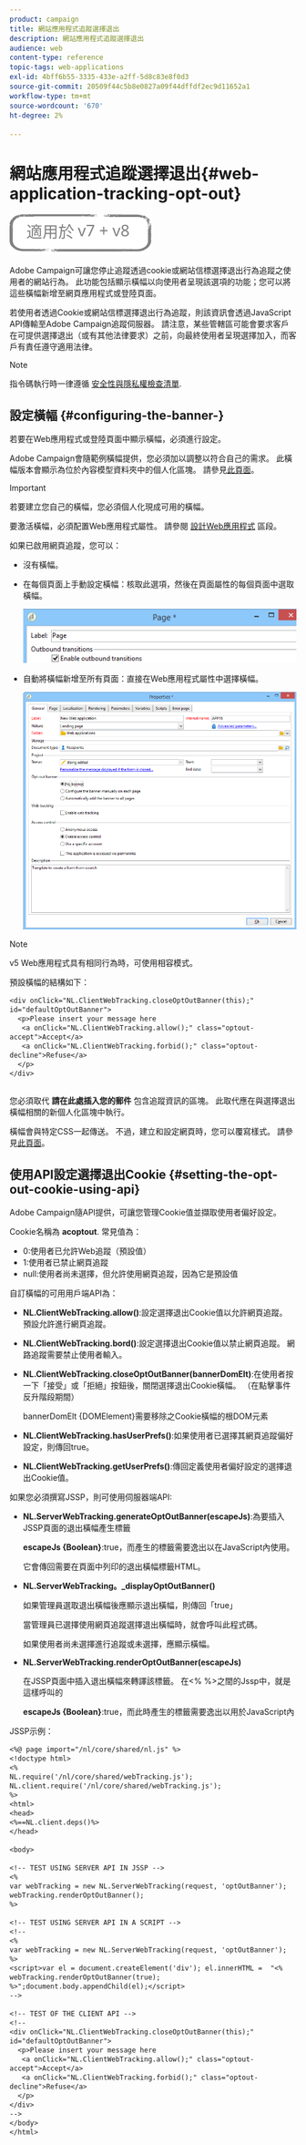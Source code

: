 ```yaml
---
product: campaign
title: 網站應用程式追蹤選擇退出
description: 網站應用程式追蹤選擇退出
audience: web
content-type: reference
topic-tags: web-applications
exl-id: 4bff6b55-3335-433e-a2ff-5d8c83e8f0d3
source-git-commit: 20509f44c5b8e0827a09f44dffdf2ec9d11652a1
workflow-type: tm+mt
source-wordcount: '670'
ht-degree: 2%

---
```


# 網站應用程式追蹤選擇退出{#web-application-tracking-opt-out}

![](../../assets/common.svg)

Adobe Campaign可讓您停止追蹤透過cookie或網站信標選擇退出行為追蹤之使用者的網站行為。 此功能包括顯示橫幅以向使用者呈現該選項的功能；您可以將這些橫幅新增至網頁應用程式或登陸頁面。

若使用者透過Cookie或網站信標選擇退出行為追蹤，則該資訊會透過JavaScript API傳輸至Adobe Campaign追蹤伺服器。 請注意，某些管轄區可能會要求客戶在可提供選擇退出（或有其他法律要求）之前，向最終使用者呈現選擇加入，而客戶有責任遵守適用法律。

>[!NOTE]
>
>指令碼執行時一律遵循 [安全性與隱私權檢查清單](https://helpx.adobe.com/campaign/kb/acc-security.html#dev).

## 設定橫幅 {#configuring-the-banner-}

若要在Web應用程式或登陸頁面中顯示橫幅，必須進行設定。

Adobe Campaign會隨範例橫幅提供，您必須加以調整以符合自己的需求。 此橫幅版本會顯示為位於內容模型資料夾中的個人化區塊。 請參見[此頁面](../../delivery/using/personalization-blocks.md)。

>[!IMPORTANT]
>
>若要建立您自己的橫幅，您必須個人化現成可用的橫幅。

要激活橫幅，必須配置Web應用程式屬性。 請參閱 [設計Web應用程式](designing-a-web-application.md) 區段。

如果已啟用網頁追蹤，您可以：

* 沒有橫幅。
* 在每個頁面上手動設定橫幅：核取此選項，然後在頁面屬性的每個頁面中選取橫幅。

   ![](assets/pageproperties.png)

* 自動將橫幅新增至所有頁面：直接在Web應用程式屬性中選擇橫幅。

   ![](assets/optoutconfig.png)

>[!NOTE]
>
>v5 Web應用程式具有相同行為時，可使用相容模式。

預設橫幅的結構如下：

```
<div onClick="NL.ClientWebTracking.closeOptOutBanner(this);" id="defaultOptOutBanner">
  <p>Please insert your message here
   <a onClick="NL.ClientWebTracking.allow();" class="optout-accept">Accept</a>
   <a onClick="NL.ClientWebTracking.forbid();" class="optout-decline">Refuse</a>
  </p>
</div>
      
```

您必須取代 **請在此處插入您的郵件** 包含追蹤資訊的區塊。 此取代應在與選擇退出橫幅相關的新個人化區塊中執行。

橫幅會與特定CSS一起傳送。 不過，建立和設定網頁時，您可以覆寫樣式。 請參見[此頁面](content-editor-interface.md)。

## 使用API設定選擇退出Cookie {#setting-the-opt-out-cookie-using-api}

Adobe Campaign隨API提供，可讓您管理Cookie值並擷取使用者偏好設定。

Cookie名稱為 **acoptout**. 常見值為：

* 0:使用者已允許Web追蹤（預設值）
* 1:使用者已禁止網頁追蹤
* null:使用者尚未選擇，但允許使用網頁追蹤，因為它是預設值

自訂橫幅的可用用戶端API為：

* **NL.ClientWebTracking.allow()**:設定選擇退出Cookie值以允許網頁追蹤。 預設允許進行網頁追蹤。
* **NL.ClientWebTracking.bord()**:設定選擇退出Cookie值以禁止網頁追蹤。 網路追蹤需要禁止使用者輸入。
* **NL.ClientWebTracking.closeOptOutBanner(bannerDomElt)**:在使用者按一下「接受」或「拒絕」按鈕後，關閉選擇退出Cookie橫幅。 （在點擊事件反升階段期間）

   bannerDomElt {DOMElement}需要移除之Cookie橫幅的根DOM元素

* **NL.ClientWebTracking.hasUserPrefs()**:如果使用者已選擇其網頁追蹤偏好設定，則傳回true。
* **NL.ClientWebTracking.getUserPrefs()**:傳回定義使用者偏好設定的選擇退出Cookie值。

如果您必須撰寫JSSP，則可使用伺服器端API:

* **NL.ServerWebTracking.generateOptOutBanner(escapeJs)**:為要插入JSSP頁面的退出橫幅產生標籤

   **escapeJs {Boolean}**:true，而產生的標籤需要逸出以在JavaScript內使用。

   它會傳回需要在頁面中列印的退出橫幅標籤HTML。

* **NL.ServerWebTracking。_displayOptOutBanner()**

   如果管理員選取退出橫幅後應顯示退出橫幅，則傳回「true」

   當管理員已選擇使用網頁追蹤選擇退出橫幅時，就會呼叫此程式碼。

   如果使用者尚未選擇進行追蹤或未選擇，應顯示橫幅。

* **NL.ServerWebTracking.renderOptOutBanner(escapeJs)**

   在JSSP頁面中插入退出橫幅來轉譯該標籤。 在&lt;% %>之間的Jssp中，就是這樣呼叫的

   **escapeJs {Boolean}**:true，而此時產生的標籤需要逸出以用於JavaScript內

JSSP示例：

```
<%@ page import="/nl/core/shared/nl.js" %>
<!doctype html>
<%
NL.require('/nl/core/shared/webTracking.js');
NL.client.require('/nl/core/shared/webTracking.js');
%>
<html>
<head>
<%==NL.client.deps()%>
</head>

<body>

<!-- TEST USING SERVER API IN JSSP -->
<% 
var webTracking = new NL.ServerWebTracking(request, 'optOutBanner');
webTracking.renderOptOutBanner();
%>

<!-- TEST USING SERVER API IN A SCRIPT -->
<!--
<% 
var webTracking = new NL.ServerWebTracking(request, 'optOutBanner');
%>
<script>var el = document.createElement('div'); el.innerHTML =  "<% webTracking.renderOptOutBanner(true); %>";document.body.appendChild(el);</script>
-->

<!-- TEST OF THE CLIENT API -->
<!--
<div onClick="NL.ClientWebTracking.closeOptOutBanner(this);" id="defaultOptOutBanner">
  <p>Please insert your message here
   <a onClick="NL.ClientWebTracking.allow();" class="optout-accept">Accept</a>
   <a onClick="NL.ClientWebTracking.forbid();" class="optout-decline">Refuse</a>
  </p>
</div>
-->
</body>
</html>
```
